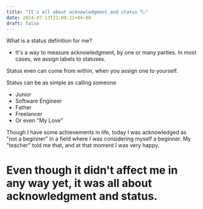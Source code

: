 ```yaml
---
title: "It's all about acknowledgment and status 🏷️"
date: 2024-07-13T22:09:21+04:00
draft: false
---
```

What is a status definition for me?
- It's a way to measure acknowledgment, by one or many parties. In most cases, we assign labels to statuses.

Status even can come from within, when you assign one to yourself.

Status can be as simple as calling someone
- Junior
- Software Engineer
- Father
- Freelancer
- Or even "My Love"
 
Though I have some achievements in life, today I was acknowledged as "not a beginner" in a field where I was considering myself a beginner. My "teacher" told me that, and at that moment I was very happy.

# Even though it didn't affect me in any way yet, it was all about acknowledgment and status.
